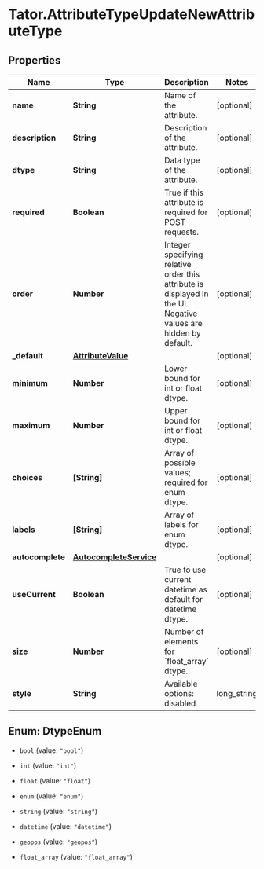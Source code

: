 # Tator.AttributeTypeUpdateNewAttributeType

## Properties

Name | Type | Description | Notes
------------ | ------------- | ------------- | -------------
**name** | **String** | Name of the attribute. | [optional] 
**description** | **String** | Description of the attribute. | [optional] 
**dtype** | **String** | Data type of the attribute. | [optional] 
**required** | **Boolean** | True if this attribute is required for POST requests. | [optional] 
**order** | **Number** | Integer specifying relative order this attribute is displayed in the UI. Negative values are hidden by default. | [optional] 
**_default** | [**AttributeValue**](AttributeValue.md) |  | [optional] 
**minimum** | **Number** | Lower bound for int or float dtype. | [optional] 
**maximum** | **Number** | Upper bound for int or float dtype. | [optional] 
**choices** | **[String]** | Array of possible values; required for enum dtype. | [optional] 
**labels** | **[String]** | Array of labels for enum dtype. | [optional] 
**autocomplete** | [**AutocompleteService**](AutocompleteService.md) |  | [optional] 
**useCurrent** | **Boolean** | True to use current datetime as default for datetime dtype. | [optional] 
**size** | **Number** | Number of elements for &#x60;float_array&#x60; dtype. | [optional] 
**style** | **String** | Available options: disabled|long_string|start_frame|end_frame|start_frame_check|end_frame_check   Multiple options can be chained together separated by white space. \&quot;disabled\&quot; will not allow the user to edit the attribute in the Tator GUI. Create a text area string if \&quot;long_string\&quot; is combined with \&quot;string\&quot; dtype. \&quot;start_frame\&quot; and \&quot;end_frame\&quot; used in conjunction with \&quot;attr_style_range\&quot; interpolation. \&quot;start_frame_check and \&quot;end_frame_check\&quot; are used in conjunction with \&quot;attr_style_range\&quot; interpolation. \&quot;range_set and in_video_check\&quot; is used in conjunction with \&quot;attr_style_range\&quot; interpolation. When associated with a bool, these checks will result in Tator GUI changes with the corresponding start_frame and end_frame attributes. | [optional] 



## Enum: DtypeEnum


* `bool` (value: `"bool"`)

* `int` (value: `"int"`)

* `float` (value: `"float"`)

* `enum` (value: `"enum"`)

* `string` (value: `"string"`)

* `datetime` (value: `"datetime"`)

* `geopos` (value: `"geopos"`)

* `float_array` (value: `"float_array"`)




